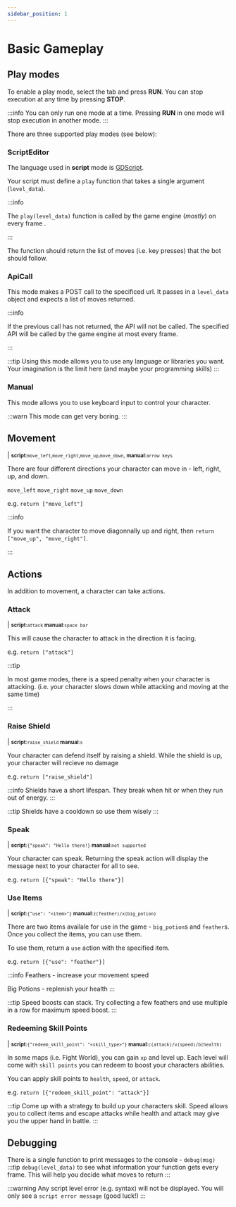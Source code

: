 ```yaml
---
sidebar_position: 1
---
```


# Basic Gameplay

## Play modes

To enable a play mode, select the tab and press **RUN**. You can stop execution at any time by pressing **STOP**.

:::info
You can only run one mode at a time. Pressing **RUN** in one mode will stop execution in another mode.
:::

There are three supported play modes (see below):

### ScriptEditor

The language used in **script** mode is [GDScript](https://docs.godotengine.org/en/4.2/tutorials/scripting/gdscript/gdscript_basics.html).

Your script must define a `play` function that takes a single argument (`level_data`).

:::info

The `play(level_data)` function is called by the game engine (_mostly_) on every frame .

:::

The function should return the list of moves (i.e. key presses) that the bot should follow.

### ApiCall

This mode makes a POST call to the specificed url. It passes in a `level_data` object and expects a list of moves returned.

:::info

If the previous call has not returned, the API will not be called. The specified API will be called by the game engine at most every frame.

:::

:::tip
Using this mode allows you to use any language or libraries you want. Your imagination is the limit here (and maybe your programming skills)
:::

### Manual

This mode allows you to use keyboard input to control your character.

:::warn
This mode can get very boring.
:::

## Movement

| <small>**script**:`move_left`,`move_right`,`move_up`,`move_down`, **manual**:`arrow keys`</small>

There are four different directions your character can move in - left, right, up, and down.

`move_left`
`move_right`
`move_up`
`move_down`

e.g.
`return ["move_left"]`

:::info

If you want the character to move diagonnally up and right, then `return ["move_up", "move_right"]`.

:::

## Actions

In addition to movement, a character can take actions.

### Attack

| <small>**script**:`attack` **manual**:`space bar`</small>

This will cause the character to attack in the direction it is facing.

e.g.
`return ["attack"]`

:::tip

In most game modes, there is a speed penalty when your character is attacking. (i.e. your character slows down while attacking and moving at the same time)

:::

### Raise Shield

| <small>**script**:`raise_shield` **manual**:`s`</small>

Your character can defend itself by raising a shield. While the shield is up, your character will recieve no damage

e.g.
`return ["raise_shield"]`

:::info
Shields have a short lifespan. They break when hit or when they run out of energy.
:::

:::tip
Shields have a cooldown so use them wisely
:::

### Speak

| <small>**script**:`{"speak": "Hello there!}` **manual**:`not supported`</small>

Your character can speak. Returning the speak action will display the message next to your character for all to see.

e.g. `return [{"speak": "Hello there"}]`

### Use Items

| <small>**script**:`{"use": "<item>"}` **manual**:`z(feather)/x(big_potion)`</small>

There are two items availale for use in the game - `big_potion`s and `feather`s. Once you collect the items, you can use them.

To use them, return a `use` action with the specified item.

e.g.
`return [{"use": "feather"}]`

:::info
Feathers - increase your movement speed

Big Potions - replenish your health
:::

:::tip
Speed boosts can stack. Try collecting a few feathers and use multiple in a row for maximum speed boost.
:::

### Redeeming Skill Points

| <small>**script**:`{"redeem_skill_point": "<skill_type>"}` **manual**:`c(attack)/v(speed)/b(health)`</small>

In some maps (i.e. Fight World), you can gain `xp` and level up. Each level will come with `skill points` you can redeem to boost your characters abilities.

You can apply skill points to `health`, `speed`, or `attack`.

e.g.
`return [{"redeem_skill_point": "attack"}]`

:::tip
Come up with a strategy to build up your characters skill. Speed allows you to collect items and escape attacks while health and attack may give you the upper hand in battle.
:::

## Debugging

There is a single function to print messages to the console - `debug(msg)`
:::tip
`debug(level_data)` to see what information your function gets every frame. This will help you decide what moves to return
:::

:::warning
Any script level error (e.g. syntax) will not be displayed. You will only see a `script error message` (good luck!)
:::

